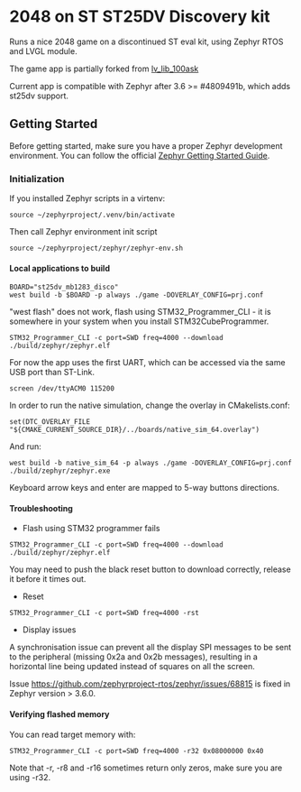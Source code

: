 # 2048 on ST ST25DV Discovery kit

Runs a nice 2048 game on a discontinued ST eval kit, using Zephyr RTOS and LVGL module.

The game app is partially forked from [lv\_lib\_100ask](https://github.com/100askTeam/lv_lib_100ask.git)

Current app is compatible with Zephyr after 3.6 >= #4809491b, which adds st25dv support.

## Getting Started

Before getting started, make sure you have a proper Zephyr development
environment. You can follow the official
[Zephyr Getting Started Guide](https://docs.zephyrproject.org/latest/getting_started/index.html).

### Initialization

If you installed Zephyr scripts in a virtenv:

```shell
source ~/zephyrproject/.venv/bin/activate
```

Then call Zephyr environment init script
```
source ~/zephyrproject/zephyr/zephyr-env.sh
```

#### Local applications to build
```shell
BOARD="st25dv_mb1283_disco"
west build -b $BOARD -p always ./game -DOVERLAY_CONFIG=prj.conf
```

"west flash" does not work, flash using STM32\_Programmer\_CLI - it is somewhere
in your system when you install STM32CubeProgrammer.

```shell
STM32_Programmer_CLI -c port=SWD freq=4000 --download ./build/zephyr/zephyr.elf
```

For now the app uses the first UART, which can be accessed via the same USB port than ST-Link.
```shell
screen /dev/ttyACM0 115200
```

In order to run the native simulation, change the overlay in CMakelists.conf:

```
set(DTC_OVERLAY_FILE "${CMAKE_CURRENT_SOURCE_DIR}/../boards/native_sim_64.overlay")
```

And run:
```
west build -b native_sim_64 -p always ./game -DOVERLAY_CONFIG=prj.conf
./build/zephyr/zephyr.exe
```

Keyboard arrow keys and enter are mapped to 5-way buttons directions.

#### Troubleshooting
* Flash using STM32 programmer fails

```
STM32_Programmer_CLI -c port=SWD freq=4000 --download ./build/zephyr/zephyr.elf
```

You may need to push the black reset button to download correctly, release it before it times out.

* Reset
```
STM32_Programmer_CLI -c port=SWD freq=4000 -rst
```

* Display issues

A synchronisation issue can prevent all the display SPI messages to be sent to the peripheral (missing 0x2a and 0x2b messages),
resulting in a horizontal line being updated instead of squares on all the screen.

Issue https://github.com/zephyrproject-rtos/zephyr/issues/68815 is fixed in Zephyr version > 3.6.0.

#### Verifying flashed memory
You can read target memory with:
```
STM32_Programmer_CLI -c port=SWD freq=4000 -r32 0x08000000 0x40
```
Note that -r, -r8 and -r16 sometimes return only zeros, make sure you are using -r32.
